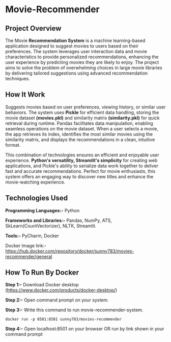 # Movie-Recommender
## Project Overview
The Movie **Recommendation System** is a machine learning-based application designed to suggest movies to users based on their preferences. The system leverages user interaction data and movie characteristics to provide personalized recommendations, enhancing the user experience by predicting movies they are likely to enjoy.
The project aims to solve the problem of overwhelming choices in large movie libraries by delivering tailored suggestions using advanced recommendation techniques.

## How It Work
Suggests movies based on user preferences, viewing history, or similar user behaviors. The system uses **Pickle** for efficient data handling, storing the movie dataset **(movies.pkl)** and similarity matrix **(similarity.pkl)** for quick retrieval during runtime. Pandas facilitates data manipulation, enabling seamless operations on the movie dataset. When a user selects a movie, the app retrieves its index, identifies the most similar movies using the similarity matrix, and displays the recommendations in a clean, intuitive format.

This combination of technologies ensures an efficient and enjoyable user experience. **Python's versatility, Streamlit's simplicity** for creating web applications, and Pickle's ability to serialize data work together to deliver fast and accurate recommendations. Perfect for movie enthusiasts, this system offers an engaging way to discover new titles and enhance the movie-watching experience.

## Technologies Used

**Programming Languages:-** Python

**Frameworks and Libraries:-** Pandas, NumPy, ATS, SkLearn(CountVectorizer), NLTK, Streamlit.

**Tools:-** PyCharm, Docker

Docker Image link:- https://hub.docker.com/repository/docker/sunny783/movies-recommender/general

## How To Run By Docker ##
**Step 1:-** Download Docker desktop (https://www.docker.com/products/docker-desktop/)

**Step 2:-** Open command prompt on your system.

**Step 3:-** Write this command to run movie-recommender-system.

```docker run -p 8501:8501 sunny783/movies-recommender```

**Step 4:-** Open localhost:8501 on your browser OR run by link shown in your command prompt
